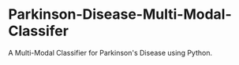 # Parkinson-Disease-Multi-Modal-Classifer
A Multi-Modal Classifier for Parkinson's Disease using Python.
